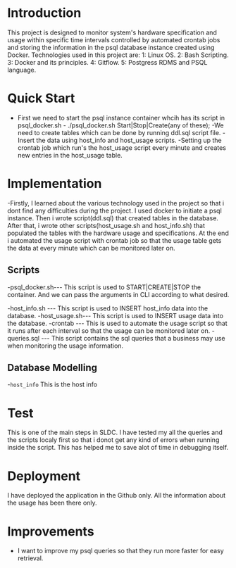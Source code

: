 # Introduction
This project is designed to monitor system's hardware specification and  usage within specific time intervals controlled by automated crontab jobs and storing the information in the psql database instance created using Docker. Technologies used in this project are:
1: Linux OS.
2: Bash Scripting.
3: Docker and its principles.
4: Gitflow.
5: Postgress RDMS and PSQL language.

# Quick Start
- First we need to start the psql instance container whcih has its script in psql_docker.sh - ./psql_docker.sh Start|Stop|Create(any of these);
-We need to create tables which can be done by running ddl.sql script file.
-Insert the data using host_info and host_usage scripts.
-Setting up the crontab job which run's the host_usage script every minute and  creates new entries in the host_usage table.  

# Implementation
-Firstly, I learned about the various technology used in the project so that i dont find any difficulties during the project. I used docker to initiate a psql instance. Then i wrote script(ddl.sql) that created tables in the database. After that, i wrote other scripts(host_usage.sh and host_info.sh) that populated the tables with the hardware usage and specifications. At the end i automated the usage script with crontab job so that the usage table gets the data at every minute which can be monitored later on.

## Scripts
-psql_docker.sh--- This script is used to START|CREATE|STOP the container. And we can pass the arguments in CLI according to what desired.

-host_info.sh --- This script is used to INSERT host_info data into the database.
-host_usage.sh--- This script is used to INSERT usage data into the database.
-crontab      --- This is used to automate the usage script so that it runs after each interval so that the usage can be monitored later on.
-queries.sql  --- This script contains the sql queries that a business may use when monitoring the usage information. 

## Database Modelling
-`host_info` This is the host info


# Test 
This is one of the main steps in SLDC. I have tested my all the queries and the scripts localy first so that i donot get any kind of errors when running inside the script. This has helped me to save alot of time in debugging itself.



# Deployment

I have deployed the application in the Github only. All the information about the usage has been there only.

# Improvements

- I want to improve my psql queries so that they run more faster for easy retrieval.





